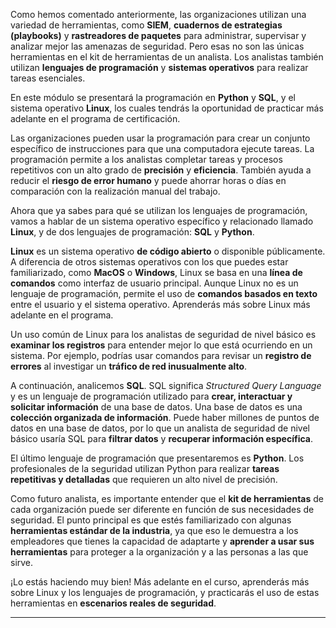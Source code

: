 
Como hemos comentado anteriormente, las organizaciones utilizan una variedad de herramientas, como **SIEM**, **cuadernos de estrategias (playbooks)** y **rastreadores de paquetes** para administrar, supervisar y analizar mejor las amenazas de seguridad. Pero esas no son las únicas herramientas en el kit de herramientas de un analista. Los analistas también utilizan **lenguajes de programación** y **sistemas operativos** para realizar tareas esenciales.

En este módulo se presentará la programación en **Python** y **SQL**, y el sistema operativo **Linux**, los cuales tendrás la oportunidad de practicar más adelante en el programa de certificación.

Las organizaciones pueden usar la programación para crear un conjunto específico de instrucciones para que una computadora ejecute tareas. La programación permite a los analistas completar tareas y procesos repetitivos con un alto grado de **precisión** y **eficiencia**. También ayuda a reducir el **riesgo de error humano** y puede ahorrar horas o días en comparación con la realización manual del trabajo.

Ahora que ya sabes para qué se utilizan los lenguajes de programación, vamos a hablar de un sistema operativo específico y relacionado llamado **Linux**, y de dos lenguajes de programación: **SQL** y **Python**.

**Linux** es un sistema operativo **de código abierto** o disponible públicamente. A diferencia de otros sistemas operativos con los que puedes estar familiarizado, como **MacOS** o **Windows**, Linux se basa en una **línea de comandos** como interfaz de usuario principal. Aunque Linux no es un lenguaje de programación, permite el uso de **comandos basados en texto** entre el usuario y el sistema operativo. Aprenderás más sobre Linux más adelante en el programa.

Un uso común de Linux para los analistas de seguridad de nivel básico es **examinar los registros** para entender mejor lo que está ocurriendo en un sistema. Por ejemplo, podrías usar comandos para revisar un **registro de errores** al investigar un **tráfico de red inusualmente alto**.

A continuación, analicemos **SQL**. SQL significa _Structured Query Language_ y es un lenguaje de programación utilizado para **crear, interactuar y solicitar información** de una base de datos. Una base de datos es una **colección organizada de información**. Puede haber millones de puntos de datos en una base de datos, por lo que un analista de seguridad de nivel básico usaría SQL para **filtrar datos** y **recuperar información específica**.

El último lenguaje de programación que presentaremos es **Python**. Los profesionales de la seguridad utilizan Python para realizar **tareas repetitivas y detalladas** que requieren un alto nivel de precisión.

Como futuro analista, es importante entender que el **kit de herramientas** de cada organización puede ser diferente en función de sus necesidades de seguridad. El punto principal es que estés familiarizado con algunas **herramientas estándar de la industria**, ya que eso le demuestra a los empleadores que tienes la capacidad de adaptarte y **aprender a usar sus herramientas** para proteger a la organización y a las personas a las que sirve.

¡Lo estás haciendo muy bien! Más adelante en el curso, aprenderás más sobre Linux y los lenguajes de programación, y practicarás el uso de estas herramientas en **escenarios reales de seguridad**.

---

